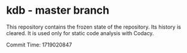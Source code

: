 # kdb - master branch

This repository contains the frozen state of the repository.
Its history is cleared. It is used only for static code
analysis with Codacy.

Commit Time: 1719020847